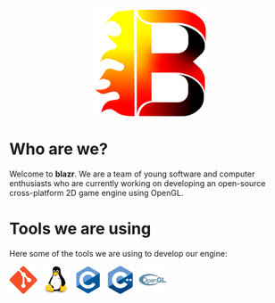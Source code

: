<p align="center">
  <img src="https://github.com/BlazrDev/.github/blob/main/profile/blazr-logo-png.png" width="200" title="hover text">
<div id="intro">
  <h1>
    Who are we?
  </h1>
  <p>Welcome to <b>blazr</b>. We are a team of young software and computer enthusiasts who are currently working on developing an open-source cross-platform 2D game engine using OpenGL.</p>
</div>
<div id="tools">
  <h1>Tools we are using</h1>
  <p>Here some of the tools we are using to develop our engine:</p>
  <img src="https://github.com/devicons/devicon/blob/master/icons/git/git-original.svg" title="git" alt="Git" width="50" height="50"/>&nbsp;
  <img src="https://github.com/devicons/devicon/blob/master/icons/linux/linux-original.svg" title="linux" alt="Linux" width="50" height="50"/>&nbsp;
  <img src="https://github.com/devicons/devicon/blob/master/icons/c/c-original.svg" title="c" alt="C" width="50" height="50"/>&nbsp;
  <img src="https://github.com/devicons/devicon/blob/master/icons/cplusplus/cplusplus-original.svg" title="cpp" alt="C++" width="50" height="50"/>&nbsp;
  <img src="https://github.com/devicons/devicon/blob/master/icons/opengl/opengl-original.svg" title="opengl" alt="OpenGL" width="50" height="50"/>&nbsp;
</div>
